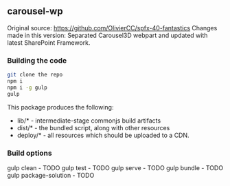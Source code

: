 ## carousel-wp

Original source: https://github.com/OlivierCC/spfx-40-fantastics
Changes made in this version: Separated Carousel3D webpart and updated with latest SharePoint Framework.

### Building the code

```bash
git clone the repo
npm i
npm i -g gulp
gulp
```

This package produces the following:

* lib/* - intermediate-stage commonjs build artifacts
* dist/* - the bundled script, along with other resources
* deploy/* - all resources which should be uploaded to a CDN.

### Build options

gulp clean - TODO
gulp test - TODO
gulp serve - TODO
gulp bundle - TODO
gulp package-solution - TODO
